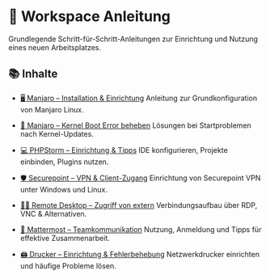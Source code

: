 # 🧭 Workspace Anleitung

Grundlegende Schritt-für-Schritt-Anleitungen zur Einrichtung und Nutzung eines neuen Arbeitsplatzes.

## 📚 Inhalte

* [🖥️ Manjaro – Installation & Einrichtung](Manjaro.md)
  Anleitung zur Grundkonfiguration von Manjaro Linux.

* [🐞 Manjaro – Kernel Boot Error beheben](Manjaro-Kernel-Boot-Error.md)
  Lösungen bei Startproblemen nach Kernel-Updates.

* [💻 PHPStorm – Einrichtung & Tipps](PHPStorm.md)
  IDE konfigurieren, Projekte einbinden, Plugins nutzen.

* [🛡️ Securepoint – VPN & Client-Zugang](Securepoint.md)
  Einrichtung von Securepoint VPN unter Windows und Linux.

* [🧑‍💻 Remote Desktop – Zugriff von extern](RemoteDesktop.md)
  Verbindungsaufbau über RDP, VNC & Alternativen.

* [💬 Mattermost – Teamkommunikation](Mattermost.md)
  Nutzung, Anmeldung und Tipps für effektive Zusammenarbeit.

* [🖨️ Drucker – Einrichtung & Fehlerbehebung](Drucker.md)
  Netzwerkdrucker einrichten und häufige Probleme lösen.
